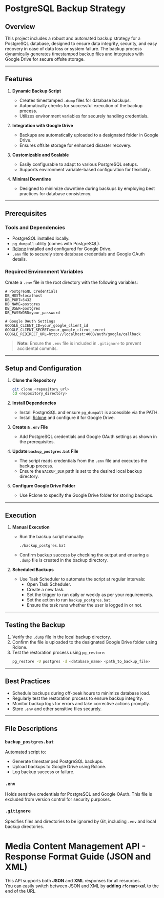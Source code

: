 # PostgreSQL Backup Strategy

## Overview
This project includes a robust and automated backup strategy for a PostgreSQL database, designed to ensure data integrity, security, and easy recovery in case of data loss or system failure. The backup process dynamically generates timestamped backup files and integrates with Google Drive for secure offsite storage.

---

## Features
1. **Dynamic Backup Script**
   - Creates timestamped `.dump` files for database backups.
   - Automatically checks for successful execution of the backup process.
   - Utilizes environment variables for securely handling credentials.

2. **Integration with Google Drive**
   - Backups are automatically uploaded to a designated folder in Google Drive.
   - Ensures offsite storage for enhanced disaster recovery.

3. **Customizable and Scalable**
   - Easily configurable to adapt to various PostgreSQL setups.
   - Supports environment variable-based configuration for flexibility.

4. **Minimal Downtime**
   - Designed to minimize downtime during backups by employing best practices for database consistency.

---

## Prerequisites

### Tools and Dependencies
- PostgreSQL installed locally.
- `pg_dumpall` utility (comes with PostgreSQL).
- [Rclone](https://rclone.org/) installed and configured for Google Drive.
- `.env` file to securely store database credentials and Google OAuth details.

### Required Environment Variables
Create a `.env` file in the root directory with the following variables:
```env
# PostgreSQL Credentials
DB_HOST=localhost
DB_PORT=5432
DB_NAME=postgres
DB_USER=postgres
DB_PASSWORD=your_password

# Google OAuth Settings
GOOGLE_CLIENT_ID=your_google_client_id
GOOGLE_CLIENT_SECRET=your_google_client_secret
GOOGLE_REDIRECT_URL=http://localhost:4000/auth/google/callback
```
> **Note:** Ensure the `.env` file is included in `.gitignore` to prevent accidental commits.

---

## Setup and Configuration

1. **Clone the Repository**
   ```bash
   git clone <repository_url>
   cd <repository_directory>
   ```

2. **Install Dependencies**
   - Install PostgreSQL and ensure `pg_dumpall` is accessible via the PATH.
   - Install [Rclone](https://rclone.org/downloads/) and configure it for Google Drive.

3. **Create a `.env` File**
   - Add PostgreSQL credentials and Google OAuth settings as shown in the prerequisites.

4. **Update `backup_postgres.bat` File**
   - The script reads credentials from the `.env` file and executes the backup process.
   - Ensure the `BACKUP_DIR` path is set to the desired local backup directory.

5. **Configure Google Drive Folder**
   - Use Rclone to specify the Google Drive folder for storing backups.

---

## Execution

1. **Manual Execution**
   - Run the backup script manually:
     ```bash
     ./backup_postgres.bat
     ```
   - Confirm backup success by checking the output and ensuring a `.dump` file is created in the backup directory.

2. **Scheduled Backups**
   - Use Task Scheduler to automate the script at regular intervals:
     - Open Task Scheduler.
     - Create a new task.
     - Set the trigger to run daily or weekly as per your requirements.
     - Set the action to run `backup_postgres.bat`.
     - Ensure the task runs whether the user is logged in or not.

---

## Testing the Backup

1. Verify the `.dump` file in the local backup directory.
2. Confirm the file is uploaded to the designated Google Drive folder using Rclone.
3. Test the restoration process using `pg_restore`:
   ```bash
   pg_restore -U postgres -d <database_name> <path_to_backup_file>
   ```

---

## Best Practices

- Schedule backups during off-peak hours to minimize database load.
- Regularly test the restoration process to ensure backup integrity.
- Monitor backup logs for errors and take corrective actions promptly.
- Store `.env` and other sensitive files securely.

---

## File Descriptions

### `backup_postgres.bat`
Automated script to:
- Generate timestamped PostgreSQL backups.
- Upload backups to Google Drive using Rclone.
- Log backup success or failure.

### `.env`
Holds sensitive credentials for PostgreSQL and Google OAuth. This file is excluded from version control for security purposes.

### `.gitignore`
Specifies files and directories to be ignored by Git, including `.env` and local backup directories.
# Media Content Management API - Response Format Guide (JSON and XML)

This API supports both **JSON** and **XML** responses for all resources.  
You can easily switch between JSON and XML by **adding `?format=xml`** to the end of the URL.
